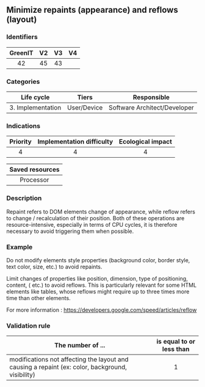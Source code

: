 ## Minimize repaints (appearance) and reflows (layout)

### Identifiers

| GreenIT | V2  | V3  |  V4  |
|:-------:|:---:|:---:|:----:|
|    42   | 45  | 43  |      |

### Categories

|    Life cycle     |    Tiers    |         Responsible          |
|:-----------------:|:-----------:|:----------------------------:|
| 3. Implementation | User/Device | Software Architect/Developer |

### Indications

|      Priority      | Implementation difficulty | Ecological impact |
|:------------------:|:-------------------------:|:-----------------:|
|         4          |             4             |         4         |

|                      Saved resources                      |
|:---------------------------------------------------------:|
|                         Processor                         |

### Description

Repaint refers to DOM elements change of appearance, while reflow refers to change / recalculation of their position.
Both of these operations are resource-intensive, especially in terms of CPU cycles, it is therefore 
necessary to avoid triggering them when possible.

### Example

Do not modify elements style properties (background color, border style, text color, size, etc.) to avoid repaints.

Limit changes of properties like position, dimension, type of positioning, content, ( etc.) to avoid reflows. 
This is particularly relevant for some HTML elements like tables, whose reflows might require up to three times more 
time than other elements.

For more information :
https://developers.google.com/speed/articles/reflow


### Validation rule

| The number of ...                                                                                | is equal to or less than |  
|--------------------------------------------------------------------------------------------------|:------------------------:|
| modifications not affecting the layout and causing a repaint (ex: color, background, visibility) |             1            |
